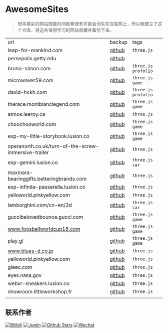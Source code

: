# AwesomeSites

> 很多精彩的网站随着时间推移很有可能会消失在互联网上，所以我建立了这个仓库，将这些值得学习的网站收藏并备份下来。

||||
|-|-|-|
|url|backup|tags|
|leap-for-mankind.com|[github](https://github.com/ezshine/AwesomeSite-leap-for-mankind.com)|`three.js`|
|persepolis.getty.edu|[github](https://github.com/ezshine/AwesomeSite-persepolis.getty.edu)||
|bruno-simon.com|[github](https://github.com/ezshine/Awesome-Three.js-Sites01)|`three.js` `profolio`|
|microwaver59.com|[github](https://github.com/ezshine/Awesome-Three.js-Sites01)|`three.js` `game`|
|david-hckh.com|[github](https://github.com/ezshine/Awesome-Three.js-Sites01)|`three.js` `profolio`|
|therace.montblanclegend.com|[github](https://github.com/ezshine/Awesome-Three.js-Sites01)|`three.js` `game`|
|atmos.leeroy.ca|[github](https://github.com/ezshine/Awesome-Three.js-Sites01)|`three.js`|
|choochooworld.com|[github](https://github.com/ezshine/Awesome-Three.js-Sites01)|`three.js` `game`|
|exp-my-little-storybook.lusion.co|[github](https://github.com/ezshine/Awesome-Three.js-Sites01)|`three.js` `game`|
|operanorth.co.uk/turn-of-the-screw-immersive-trailer|[github](https://github.com/ezshine/Awesome-Three.js-Sites01)|`three.js`|
|exp-gemini.lusion.co|[github](https://github.com/ezshine/Awesome-Three.js-Sites01)|`three.js` `car`|
|maxmara-bearinggifts.betteringbrands.com|[github](https://github.com/ezshine/Awesome-Three.js-Sites01)|`three.js`|
|exp-infinite-passerella.lusion.co|[github](https://github.com/ezshine/Awesome-Three.js-Sites01)|`three.js`|
|yelloworld.pinkyellow.com|[github](https://github.com/ezshine/Awesome-Three.js-Sites01)|`three.js`|
|lamborghini.com/cn-en/3d|[github](https://github.com/ezshine/Awesome-Three.js-Sites01)|`three.js` `car`|
|guccibelovedbounce.gucci.com|[github](https://github.com/ezshine/Awesome-Three.js-Sites01)|`three.js` `game`|
|www.foosballworldcup18.com|[github](https://github.com/ezshine/Awesome-Three.js-Sites01)|`three.js` `game`|
|play.gl|[github](https://github.com/ezshine/Awesome-Three.js-Sites01)|`three.js` `game`|
|www.blues-d.co.jp|[github](https://github.com/ezshine/Awesome-Three.js-Sites01)|`three.js`|
|yelloworld.pinkyellow.com|[github](https://github.com/ezshine/Awesome-Three.js-Sites01)|`three.js`|
|gleec.com|[github](https://github.com/ezshine/Awesome-Three.js-Sites01)|`three.js`|
|eyes.nasa.gov|[github](https://github.com/ezshine/Awesome-Three.js-Sites01)|`three.js`|
|webxr-sneakers.lusion.co|[github](https://github.com/ezshine/Awesome-Three.js-Sites01)|`three.js`|
|showroom.littleworkshop.fr|[github](https://github.com/ezshine/Awesome-Three.js-Sites01)|`three.js`|
||||


## 联系作者

<p>

[![Bilibili](https://img.shields.io/badge/dynamic/json?labelColor=FE7398&logo=bilibili&logoColor=white&label=bilibili%20fans&color=00aeec&query=%24.data.totalSubs&url=https%3A%2F%2Fapi.spencerwoo.com%2Fsubstats%2F%3Fsource%3Dbilibili%26queryKey%3D422646817)](https://space.bilibili.com/422646817)
[![Juejin](https://img.shields.io/badge/juejin-%E5%A4%A7%E5%B8%85%E8%80%81%E7%8C%BF-1e80ff?logo=bytedance)](https://juejin.cn/user/4010632618185038)
[![Github Stars](https://img.shields.io/github/stars/ezshine?color=faf408&label=github%20stars&logo=github)](https://github.com/ezshine)
[![Wechat](https://img.shields.io/badge/-%E5%A4%A7%E5%B8%85%E8%80%81%E7%8C%BF-07c160?logo=wechat&logoColor=white&label=公众号)](https://open.weixin.qq.com/qr/code?username=ezfullstack)
  
</p>
